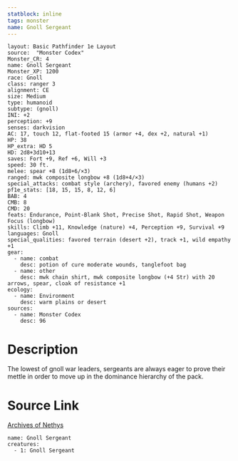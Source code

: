 ```yaml
---
statblock: inline
tags: monster
name: Gnoll Sergeant
---
```

```statblock
layout: Basic Pathfinder 1e Layout
source:  "Monster Codex"
Monster_CR: 4
name: Gnoll Sergeant
Monster_XP: 1200
race: Gnoll
class: ranger 3
alignment: CE
size: Medium
type: humanoid
subtype: (gnoll)
INI: +2
perception: +9
senses: darkvision
AC: 17, touch 12, flat-footed 15 (armor +4, dex +2, natural +1)
HP: 38
HP_extra: HD 5
HD: 2d8+3d10+13
saves: Fort +9, Ref +6, Will +3
speed: 30 ft.
melee: spear +8 (1d8+6/×3)
ranged: mwk composite longbow +8 (1d8+4/×3)
special_attacks: combat style (archery), favored enemy (humans +2)
pf1e_stats: [18, 15, 15, 8, 12, 6]
BAB: 4
CMB: 8
CMD: 20
feats: Endurance, Point-Blank Shot, Precise Shot, Rapid Shot, Weapon Focus (longbow)
skills: Climb +11, Knowledge (nature) +4, Perception +9, Survival +9
languages: Gnoll
special_qualities: favored terrain (desert +2), track +1, wild empathy +1
gear:
  - name: combat
    desc: potion of cure moderate wounds, tanglefoot bag
  - name: other
    desc: mwk chain shirt, mwk composite longbow (+4 Str) with 20 arrows, spear, cloak of resistance +1
ecology:
  - name: Environment
    desc: warm plains or desert
sources:
  - name: Monster Codex
    desc: 96
```
# Description
The lowest of gnoll war leaders, sergeants are always eager to prove their mettle in order to move up in the dominance hierarchy of the pack.
# Source Link
[Archives of Nethys](https://aonprd.com/MonsterDisplay.aspx?ItemName=Gnoll%20Sergeant)
```encounter-table
name: Gnoll Sergeant
creatures:
  - 1: Gnoll Sergeant
```
